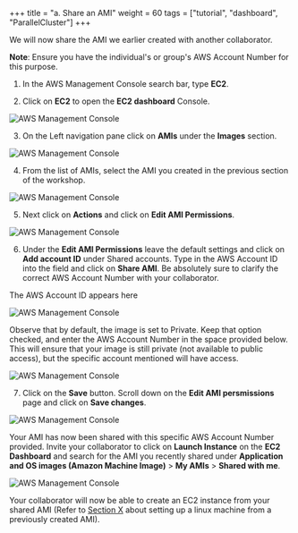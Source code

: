 +++
title = "a. Share an AMI"
weight = 60
tags = ["tutorial", "dashboard", "ParallelCluster"]
+++

We will now share the AMI we earlier created with another collaborator. 

**Note**: Ensure you have the individual's or group's AWS Account Number for this purpose. 

1.	In the AWS Management Console search bar, type **EC2**.

2.	Click on **EC2** to open the **EC2 dashboard** Console.

![AWS Management Console](/images/hpc-aws-parallelcluster-workshop/aws-ec2.png)

3.	On the Left navigation pane click on **AMIs** under the **Images** section.

![AWS Management Console](/images/hpc-aws-parallelcluster-workshop/EC2AMIs.png)

4.	From the list of AMIs, select the AMI you created in the previous section of the workshop.

![AWS Management Console](/images/hpc-aws-parallelcluster-workshop/EC2AMI.png)

5.	Next click on **Actions** and click on **Edit AMI Permissions**.

![AWS Management Console](/images/hpc-aws-parallelcluster-workshop/EC2AMIPermissions.png)

6.	Under the **Edit AMI Permissions** leave the default settings and click on **Add account ID** under Shared accounts. Type in the AWS Account ID into the field and click on **Share AMI**. Be absolutely sure to clarify the correct AWS Account Number with your collaborator.  

The AWS Account ID appears here

![AWS Management Console](/images/hpc-aws-parallelcluster-workshop/EC2AMIAWSAccNum.png)

Observe that by default, the image is set to Private. Keep that option checked, and enter the AWS Account Number in the space provided below. This will ensure that your image is still private (not available to public access), but the specific account mentioned will have access.  

![AWS Management Console](/images/hpc-aws-parallelcluster-workshop/EC2AMIPermissionsDialog1.png)

7.	Click on the **Save** button. Scroll down on the **Edit AMI persmissions** page and click on **Save changes**. 

![AWS Management Console](/images/hpc-aws-parallelcluster-workshop/EC2AMIPermissionsDialog2.png)

Your AMI has now been shared with this specific AWS Account Number provided. Invite your collaborator to click on **Launch Instance** on the **EC2 Dashboard** and search for the AMI you recently shared under **Application and OS images (Amazon Machine Image)** > **My AMIs** > **Shared with me**.  

![AWS Management Console](/images/hpc-aws-parallelcluster-workshop/EC2AMIshared.png)

Your collaborator will now be able to create an EC2 instance from your shared AMI (Refer to [Section X](http://slchen-lab-training.s3-website-ap-southeast-1.amazonaws.com/10-recreateinstanceami/06-launchec2instance.html) about setting up a linux machine from a previously created AMI).
